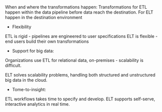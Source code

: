 When and where the transformations happen:
Transformations for ETL happen within the data pipeline before data reach the destination.
For ELT happen in the destination environment

- Flexibility

ETL is rigid - pipelines are engineered to user specifications
ELT is flexible - end users build their own transformations

- Support for big data:

Organizations use ETL for relational data, on-premises - scalability is difficult.

ELT solves scalability problems, handling both structured and unstructured big data in the cloud.

-  Tome-to-insight:


ETL workflows takes time to specify and develop.
ELT supports self-serve, interactive analytics in real time.
